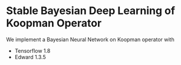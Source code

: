 # Stable Bayesian Deep Learning of Koopman Operator

We implement a Bayesian Neural Network on Koopman operator with

- Tensorflow 1.8
- Edward 1.3.5

